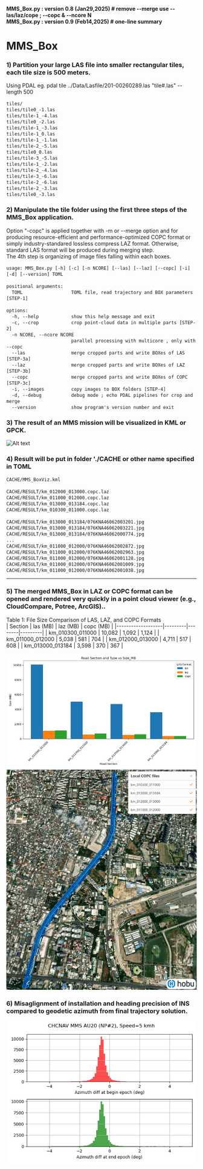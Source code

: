 **MMS_Box.py : version 0.8 (Jan29,2025) # remove --merge use --las/laz/cope ; --copc & --ncore N**  
**MMS_Box.py : version 0.9 (Feb14,2025) # one-line summary**  

# MMS_Box 

###  1) Partition your large LAS file into smaller rectangular tiles, each tile size is 500 meters.
   Using PDAL eg. pdal tile ../Data/Lasfile/201-00260289.las   "tile#.las" --length 500  

```
tiles/
tiles/tile0_-1.las
tiles/tile-1_-4.las
tiles/tile0_-2.las
tiles/tile-1_-3.las
tiles/tile-1_0.las
tiles/tile-1_-1.las
tiles/tile-2_-5.las
tiles/tile0_0.las
tiles/tile-3_-5.las
tiles/tile-1_-2.las
tiles/tile-2_-4.las
tiles/tile-3_-6.las
tiles/tile-2_-6.las
tiles/tile-2_-3.las
tiles/tile0_-3.las
```

### 2) Manipulate the tile folder using the first three steps of the MMS_Box application.
   Option "-copc" is applied together with -m or --merge option and for
   producing resource-efficient and performance-optimized COPC format or
   simply industry-standared lossless compress LAZ format.
   Otherwise, standard LAS format will be produced during merging step.   
   The 4th step is organizing of image files falling within each boxes.  

```
usage: MMS_Box.py [-h] [-c] [-n NCORE] [--las] [--laz] [--copc] [-i] [-d] [--version] TOML

positional arguments:
  TOML                  TOML file, read trajectory and BOX parameters [STEP-1]

options:
  -h, --help            show this help message and exit
  -c, --crop            crop point-cloud data in multiple parts [STEP-2]
  -n NCORE, --ncore NCORE
                        parallel processing with multicore , only with --copc
  --las                 merge cropped parts and write BOXes of LAS [STEP-3a]
  --laz                 merge cropped parts and write BOXes of LAZ [STEP-3b]
  --copc                merge cropped parts and write BOXes of COPC [STEP-3c]
  -i, --images          copy images to BOX folders [STEP-4]
  -d, --debug           debug mode ; echo PDAL pipelines for crop and merge
  --version             show program's version number and exit
```  

### 3) The result of an MMS mission will be visualized in KML or GPCK.
![Alt text](https://github.com/phisan-chula/MMS_Box/blob/main/MMS_Box_Concept.png)
  
### 4) Result will be put in folder './CACHE or other name specified in TOML

```
CACHE/MMS_BoxViz.kml

CACHE/RESULT/km_012000_013000.copc.laz
CACHE/RESULT/km_011000_012000.copc.laz
CACHE/RESULT/km_013000_013184.copc.laz
CACHE/RESULT/km_010300_011000.copc.laz

CACHE/RESULT/km_013000_013184/076KNA46062003201.jpg
CACHE/RESULT/km_013000_013184/076KNA46062003221.jpg
CACHE/RESULT/km_013000_013184/076KNA46062000774.jpg
...
CACHE/RESULT/km_011000_012000/076KNA46062002872.jpg
CACHE/RESULT/km_011000_012000/076KNA46062002963.jpg
CACHE/RESULT/km_011000_012000/076KNA46062001128.jpg
CACHE/RESULT/km_011000_012000/076KNA46062001009.jpg
CACHE/RESULT/km_011000_012000/076KNA46062001038.jpg
```

---

### 5) The merged MMS_Box in LAZ or COPC format can be opened and rendered very quickly in a point cloud viewer (e.g., CloudCompare, Potree, ArcGIS)..

Table 1: File Size Comparison of LAS, LAZ, and COPC Formats  
| Section           | las (MB) | laz (MB) | copc (MB) |
|-------------------|---------|--------|---------|
| km_010300_011000 | 10,082  | 1,092  | 1,124   |
| km_011000_012000 | 5,038   | 581    | 704     |
| km_012000_013000 | 4,711   | 517    | 608     |
| km_013000_013184 | 3,598   | 370    | 367     |


![Alt text](https://github.com/phisan-chula/MMS_Box/blob/main/LASType_SizeMB.png)
![Alt text](https://github.com/phisan-chula/MMS_Box/blob/main/MMS_Box_COPCViewer.png)

### 6) Misaglignment of installation and heading precision of INS compared to geodetic azimuth  from final trajectory solution.
![Alt text](https://github.com/phisan-chula/MMS_Box/blob/main/CHC_AU20_Misalignment.png)

